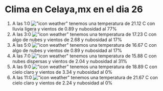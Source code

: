 # Clima en Celaya,mx en el dia 26

1. A las 1:0 !["icon weather"](http://openweathermap.org/img/w/10n.png) tenemos una temperatura de 21.12 C con lluvia ligera y  vientos de 0.89 y nubosidad al 77%
1. A las 3:0 !["icon weather"](http://openweathermap.org/img/w/02n.png) tenemos una temperatura de 17.23 C con algo de nubes y  vientos de 2.68 y nubosidad al 17%
1. A las 5:0 !["icon weather"](http://openweathermap.org/img/w/02n.png) tenemos una temperatura de 16.67 C con algo de nubes y  vientos de 0.89 y nubosidad al 17%
1. A las 7:0 !["icon weather"](http://openweathermap.org/img/w/03n.png) tenemos una temperatura de 15.88 C con nubes dispersas y  vientos de 2.04 y nubosidad al 31%
1. A las 9:0 !["icon weather"](http://openweathermap.org/img/w/01d.png) tenemos una temperatura de 18.89 C con cielo claro y  vientos de 3.34 y nubosidad al 0%
1. A las 11:0 !["icon weather"](http://openweathermap.org/img/w/01d.png) tenemos una temperatura de 21.67 C con cielo claro y  vientos de 2.24 y nubosidad al 0%
